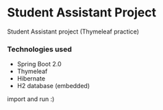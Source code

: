 # Student Assistant Project
Student Assistant project (Thymeleaf practice)
<h3>Technologies used</h3>
<ul>
  <li>Spring Boot 2.0</li>
  <li>Thymeleaf</li>
  <li>Hibernate</li>
  <li>H2 database (embedded)</li>
</ul>
<p>import and run :)</p>
